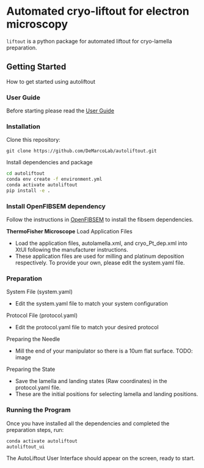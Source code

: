 
# Automated cryo-liftout for electron microscopy

`liftout` is a python package for automated liftout for cryo-lamella preparation.

## Getting Started

How to get started using autoliftout


### User Guide
Before starting please read the [User Guide](/UserGuide.md)

### Installation

Clone this repository:

```
git clone https://github.com/DeMarcoLab/autoliftout.git
```

Install dependencies and package

```bash
cd autoliftout
conda env create -f environment.yml
conda activate autoliftout
pip install -e .

```

### Install OpenFIBSEM dependency

Follow the instructions in [OpenFIBSEM](https://github.com/DeMarcoLab/fibsem) to install the fibsem dependencies.

**ThermoFisher Microscope**
Load Application Files

- Load the application files, autolamella.xml, and cryo_Pt_dep.xml into XtUI following the manufacturer instructions.
- These application files are used for milling and platinum deposition respectively. To provide your own, please edit the system.yaml file.

### Preparation

System File (system.yaml)

- Edit the system.yaml file to match your system configuration

Protocol File (protocol.yaml)

- Edit the protocol.yaml file to match your desired protocol

Preparing the Needle

- Mill the end of your manipulator so there is a 10um flat surface. TODO: image

Preparing the State
-  Save the lamella and landing states (Raw coordinates) in the protocol.yaml file.
- These are the initial positions for selecting lamella and landing positions.

### Running the Program
Once you have installed all the dependencies and completed the preparation steps, run:

```bash
conda activate autoliftout
autoliftout_ui
```

The AutoLiftout User Interface should appear on the screen, ready to start.
